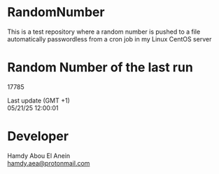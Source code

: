# RandomNumber    
This is a test repository where a random number is pushed to a file automatically passwordless from a cron job in my Linux CentOS server    
# Random Number of the last run   
17785
      
Last update (GMT +1)    
05/21/25 12:00:01
# Developer    
Hamdy Abou El Anein   
hamdy.aea@protonmail.com
